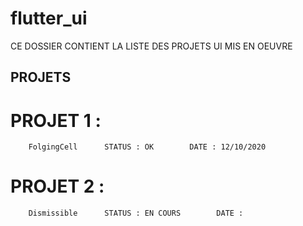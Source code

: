 # flutter_ui

CE DOSSIER CONTIENT LA LISTE DES PROJETS UI MIS EN OEUVRE 

## PROJETS

  # PROJET 1 :
        FolgingCell      STATUS : OK        DATE : 12/10/2020
        
  # PROJET 2 :
        Dismissible      STATUS : EN COURS        DATE : 
 
